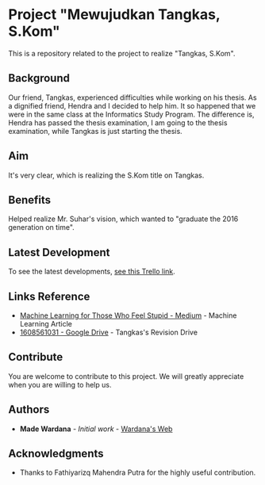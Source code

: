 # Project "Mewujudkan Tangkas, S.Kom"

This is a repository related to the project to realize "Tangkas, S.Kom".

## Background

Our friend, Tangkas, experienced difficulties while working on his thesis. As a dignified friend, Hendra and I decided to help him. It so happened that we were in the same class at the Informatics Study Program. The difference is, Hendra has passed the thesis examination, I am going to the thesis examination, while Tangkas is just starting the thesis.

## Aim

It's very clear, which is realizing the S.Kom title on Tangkas.

## Benefits

Helped realize Mr. Suhar's vision, which wanted to "graduate the 2016 generation on time".

## Latest Development

To see the latest developments, [see this Trello link](https://trello.com/b/XCzNzid6).

## Links Reference

* [Machine Learning for Those Who Feel Stupid - Medium](https://medium.com/@piyut.dyoni/machine-learning-buat-yang-ngerasa-bodo-e37bc5b26d9d) - Machine Learning Article
* [1608561031 - Google Drive](https://drive.google.com/folderview?id=1yXDDD76nkK2LscV73DGIIMkniDwslB9Z) - Tangkas's Revision Drive

## Contribute

You are welcome to contribute to this project. We will greatly appreciate when you are willing to help us.

## Authors

* **Made Wardana** - *Initial work* - [Wardana's Web](http://35.224.224.69)

## Acknowledgments

* Thanks to Fathiyarizq Mahendra Putra for the highly useful contribution.

